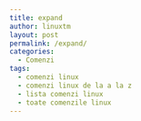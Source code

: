 ```yaml
---
title: expand
author: linuxtm
layout: post
permalink: /expand/
categories:
  - Comenzi
tags:
  - comenzi linux
  - comenzi linux de la a la z
  - lista comenzi linux
  - toate comenzile linux
---
```

